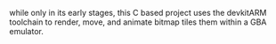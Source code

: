 while only in its early stages, this C based project uses the devkitARM toolchain to render, move, and animate bitmap tiles them within a GBA emulator.
